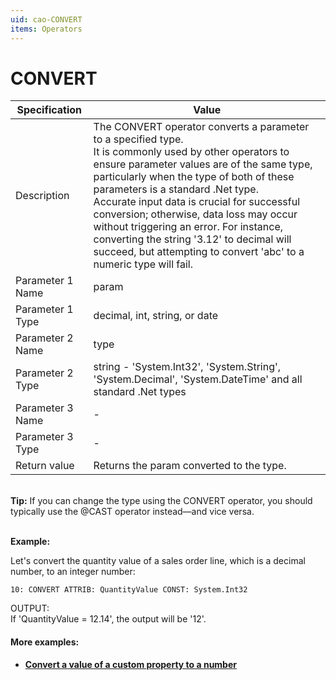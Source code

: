 ```yaml
---
uid: cao-CONVERT
items: Operators
---
```


# CONVERT 

| Specification    | Value                                                        |
| ---------------- | ------------------------------------------------------------ |
| Description      | The CONVERT operator converts a parameter to a specified type. <br>It is commonly used by other operators to ensure parameter values are of the same type, particularly when the type of both of these parameters is a standard .Net type. <br> Accurate input data is crucial for successful conversion; otherwise, data loss may occur without triggering an error. For instance, converting the string '3.12' to decimal will succeed, but attempting to convert 'abc' to a numeric type will fail. |
| Parameter 1 Name | param                                                        |
| Parameter 1 Type | decimal, int, string, or date                                 |
| Parameter 2 Name | type                                                         |
| Parameter 2 Type | string - 'System.Int32', 'System.String', 'System.Decimal', 'System.DateTime' and all standard .Net types |
| Parameter 3 Name | -                                                            |
| Parameter 3 Type | -                                                            |
| Return value     | Returns the param converted to the type.                     |


<br/>**Tip:** If you can change the type using the CONVERT operator, you should typically use the @CAST operator instead—and vice versa.


<br/>**Example:**

Let's convert the quantity value of a sales order line, which is a decimal number, to an integer number:

```
10: CONVERT ATTRIB: QuantityValue CONST: System.Int32                  
```
OUTPUT: <br> If 'QuantityValue = 12.14', the output will be '12'.


#### More examples:

- **[Convert a value of a custom property to a number](../examples/convert-property-to-number.md)**
